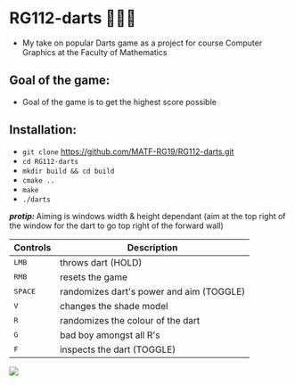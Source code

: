 # RG112-darts 🎯🎯🎯
  - My take on popular Darts game as a project for course Computer Graphics at the Faculty of Mathematics

## Goal of the game: ##
   - Goal of the game is to get the highest score possible  
     
       
       
## Installation: ##
  - `git clone` https://github.com/MATF-RG19/RG112-darts.git
  - `cd RG112-darts`
  - `mkdir build && cd build`
  - `cmake ..`
  - `make`
  - `./darts`
       
   
   <i><b> protip: </b></i> Aiming is windows width & height dependant (aim at the top right of the window for
                           the dart to go top right of the forward wall)  
  
    
| Controls | Description |
| --- | --- |
| <kbd> LMB </kbd> | throws dart (HOLD) |
| <kbd> RMB </kbd> | resets the game |
| <kbd> SPACE </kdb> | randomizes dart's power and aim (TOGGLE) |
| <kbd> V </kbd> | changes the shade model |
| <kbd> R </kbd> | randomizes the colour of the dart |
| <kbd> G </kbd> | bad boy amongst all R's |
| <kbd> F </kbd> | inspects the dart (TOGGLE) |
  
    
![](https://user-images.githubusercontent.com/55445149/71529458-17320f80-28e5-11ea-984b-a3b9e09a4193.gif)
